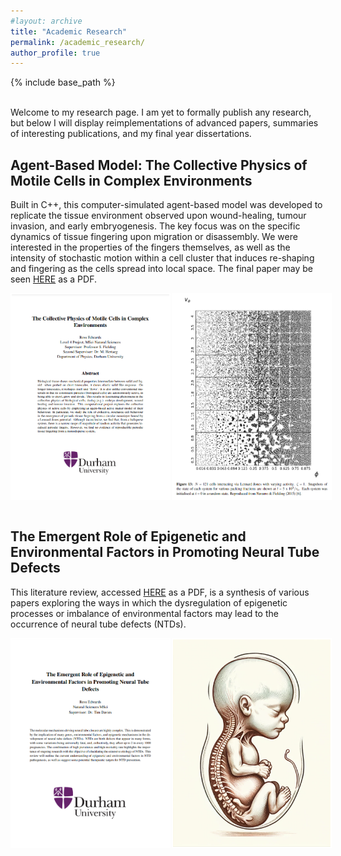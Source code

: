 ```yaml
---
#layout: archive
title: "Academic Research"
permalink: /academic_research/
author_profile: true
---
```


{% include base_path %}

<br>
Welcome to my research page. I am yet to formally publish any research, but below I will display reimplementations of advanced papers, summaries of interesting publications, and my final year dissertations.

<h2> Agent-Based Model: The Collective Physics of Motile Cells in Complex Environments </h2>

Built in C++, this computer-simulated agent-based model was developed to replicate the tissue environment observed upon wound-healing, tumour invasion, and early embryogenesis. The key focus was on the specific dynamics of tissue fingering upon migration or disassembly. We were interested in the properties of the fingers themselves, as well as the intensity of stochastic motion within a cell cluster that induces re-shaping and fingering as the cells spread into local space. The final paper may be seen [HERE](/files/Computational_Physics_Thesis.pdf) as a PDF.

<div style="display: flex;">
  <img src="/images/Diss_Cover.png" alt="Image 1" style="width: 50%; border: 2px solid white; margin-right: 2px;">
  <img src="/images/Simulation.png" alt="Image 2" style="width: 50%; border: 2px solid white;">
</div>

<br>

<h2> The Emergent Role of Epigenetic and Environmental Factors in Promoting Neural Tube Defects </h2>

This literature review, accessed [HERE](/files/Biosciences_Literature_Review.pdf) as a PDF, is a synthesis of various papers exploring the ways in which the dysregulation of epigenetic processes or imbalance of environmental factors may lead to the occurrence of neural tube defects (NTDs).

<div style="display: flex;">
  <img src="/images/Lit_Review_Cover.png" alt="Image 2" style="width: 50%; border: 2px solid white; margin-right: 2px;">
  <img src="/images/NTD_Foetus.png" alt="Image 1" style="width: 50%; border: 2px solid white;">
</div>

<br>

<!-- 

<h2> Paper 1: Machine Learning Technique </h2>

Consider this a summary of a paper I read recently that intrigued and excited me. This paper by...

![image](rzedward.github.io/images/500x300.png)

<br>

Ideas:

* Conference Submission
* Reimplemented Paper
* Master's Project Literature Review
* Dissertation Lit Review
* Paper 1 - Read recently & summarised

-->
